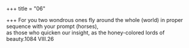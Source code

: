 +++
title = "06"

+++
For you two wondrous ones fly around the whole (world) in proper  sequence with your prompt (horses),  
as those who quicken our insight, as the honey-colored lords of beauty.1084 VIII.26  